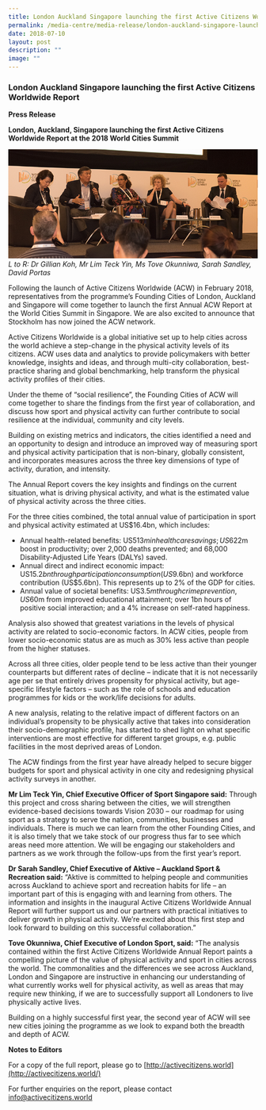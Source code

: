 ```yaml
---
title: London Auckland Singapore launching the first Active Citizens Worldwide Report
permalink: /media-centre/media-release/london-auckland-singapore-launching-first-active-citizens-worldwide/
date: 2018-07-10
layout: post
description: ""
image: ""
---
```

### **London Auckland Singapore launching the first Active Citizens Worldwide Report**

**Press Release**

**London, Auckland, Singapore launching the first Active Citizens Worldwide Report at the 2018 World Cities Summit**

![](/images/Media%20Centre/Media%20Release/2018/July/LtoRDrGillianKohMrLimTeckYinMsToveOkunniwaSarahSandleyDavidPortas.jpeg)
_L to R: Dr Gillian Koh, Mr Lim Teck Yin, Ms Tove Okunniwa, Sarah Sandley, David Portas_ 

Following the launch of Active Citizens Worldwide (ACW) in February 2018, representatives from the programme’s Founding Cities of London, Auckland and Singapore will come together to launch the first Annual ACW Report at the World Cities Summit in Singapore. We are also excited to announce that Stockholm has now joined the ACW network.

Active Citizens Worldwide is a global initiative set up to help cities across the world achieve a step-change in the physical activity levels of its citizens. ACW uses data and analytics to provide policymakers with better knowledge, insights and ideas, and through multi-city collaboration, best-practice sharing and global benchmarking, help transform the physical activity profiles of their cities.

Under the theme of “social resilience”, the Founding Cities of ACW will come together to share the findings from the first year of collaboration, and discuss how sport and physical activity can further contribute to social resilience at the individual, community and city levels.

Building on existing metrics and indicators, the cities identified a need and an opportunity to design and introduce an improved way of measuring sport and physical activity participation that is non-binary, globally consistent, and incorporates measures across the three key dimensions of type of activity, duration, and intensity.

The Annual Report covers the key insights and findings on the current situation, what is driving physical activity, and what is the estimated value of physical activity across the three cities.

For the three cities combined, the total annual value of participation in sport and physical activity estimated at US$16.4bn, which includes:

* Annual health-related benefits: US$513m in healthcare savings; US$622m boost in productivity; over 2,000 deaths prevented; and 68,000 Disability-Adjusted Life Years (DALYs) saved.
* Annual direct and indirect economic impact: US$15.2bn through participation consumption (US$9.6bn) and workforce contribution (US$5.6bn). This represents up to 2% of the GDP for cities.
* Annual value of societal benefits: US$3.5m through crime prevention, US$60m from improved educational attainment; over 1bn hours of positive social interaction; and a 4% increase on self-rated happiness.

Analysis also showed that greatest variations in the levels of physical activity are related to socio-economic factors. In ACW cities, people from lower socio-economic status are as much as 30% less active than people from the higher statuses.

Across all three cities, older people tend to be less active than their younger counterparts but different rates of decline – indicate that it is not necessarily age per se that entirely drives propensity for physical activity, but age-specific lifestyle factors – such as the role of schools and education programmes for kids or the work/life decisions for adults.

A new analysis, relating to the relative impact of different factors on an individual’s propensity to be physically active that takes into consideration their socio-demographic profile, has started to shed light on what specific interventions are most effective for different target groups, e.g. public facilities in the most deprived areas of London.

The ACW findings from the first year have already helped to secure bigger budgets for sport and physical activity in one city and redesigning physical activity surveys in another.

**Mr Lim Teck Yin, Chief Executive Officer of Sport Singapore said:** Through this project and cross sharing between the cities, we will strengthen evidence-based decisions towards Vision 2030 – our roadmap for using sport as a strategy to serve the nation, communities, businesses and individuals. There is much we can learn from the other Founding Cities, and it is also timely that we take stock of our progress thus far to see which areas need more attention. We will be engaging our stakeholders and partners as we work through the follow-ups from the first year’s report.

**Dr Sarah Sandley, Chief Executive of Aktive – Auckland Sport & Recreation said:** “Aktive is committed to helping people and communities across Auckland to achieve sport and recreation habits for life – an important part of this is engaging with and learning from others. The information and insights in the inaugural Active Citizens Worldwide Annual Report will further support us and our partners with practical initiatives to deliver growth in physical activity. We’re excited about this first step and look forward to building on this successful collaboration.”

**Tove Okunniwa, Chief Executive of London Sport, said:** “The analysis contained within the first Active Citizens Worldwide Annual Report paints a compelling picture of the value of physical activity and sport in cities across the world. The commonalities and the differences we see across Auckland, London and Singapore are instructive in enhancing our understanding of what currently works well for physical activity, as well as areas that may require new thinking, if we are to successfully support all Londoners to live physically active lives.

Building on a highly successful first year, the second year of ACW will see new cities joining the programme as we look to expand both the breadth and depth of ACW.

**Notes to Editors**

For a copy of the full report, please go to [http://activecitizens.world](http://activecitizens.world/)

For further enquiries on the report, please contact [info@activecitizens.world](mailto:info@activecitizens.world)
